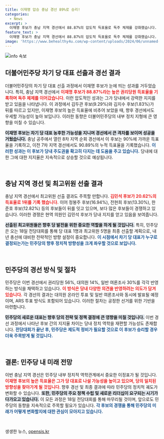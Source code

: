 ```yaml
---
title: 이재명 압승 충남 경선 89%로 승리!
categories:
  - News
excerpt: >
  이재명 후보가 충남 지역 경선에서 88.87%의 압도적 득표율로 독주 체제를 강화했습니다. 김두관 9.29%, 김지수 1.83%로 뒤를 이으며, 민주당의 다음 대표가 누구일지 관심이 집중됩니다.
feature_text: >
  이재명 후보가 충남 지역 경선에서 88.87%의 압도적 득표율로 독주 체제를 강화했습니다. 김두관 9.29%, 김지수 1.83%로 뒤를 이으며, 민주당의 다음 대표가 누구일지 관심이 집중됩니다.
image: 'https://www.behealthy4u.com/wp-content/uploads/2024/06/unnamed-file.png'
---
```


<p><img src="https://www.behealthy4u.com/wp-content/uploads/2024/06/unnamed-file.png" alt="info 속보" /></p>

<h2 data-ke-size="size26">더불어민주당 차기 당 대표 선출과 경선 결과</h2>

<p data-ke-size="size16">더불어민주당의 차기 당 대표 선출 과정에서 이재명 후보가 눈에 띄는 성과를 거두었습니다. 특히, 충남 지역 경선에서 <b><span style="color: #ee2323;">이재명 후보가 88.87%라는 높은 권리당원 득표율을 기록하며 독주 체제를 이어갔습니다.</span></b> 이런 압도적인 성과는 그가 당내에서 강력한 지지를 받고 있음을 나타냅니다. 이 과정에서 김두관 후보(9.29%)와 김지수 후보(1.83%)가 뒤를 따르고 있지만, 이재명 후보의 높은 득표율에 비추어 보았을 때, 향후 경선에서도 우세할 가능성이 높아 보입니다. 이러한 동향은 더불어민주당의 내부 정치 지형에 큰 영향을 미칠 수 있습니다.</p>

<p data-ke-size="size16"><b><span style="background-color: #21538527;">이재명 후보는 차기 당 대표 농후한 가능성을 지니며 경선에서 큰 격차를 보이며 성공을 거뒀습니다.</span></b> 충남 공주에서 열린 8차 지역 순회 경선에서 이 후보는 90%에 가까운 득표율을 기록하고, 이전 7차 지역 경선에서도 90.89%의 누적 득표율을 기록했습니다. <b><span style="color: #1a5490;">이러한 성과는 이 후보가 당내 주도권을 확고히 다지는 데 도움을 주고 있습니다.</span></b> 당내에 대한 그에 대한 지지율은 지속적으로 상승할 것으로 예상됩니다.</p>

<p data-ke-size="size16">&nbsp;</p>

<h2 data-ke-size="size26">충남 지역 경선 및 최고위원 선출 결과</h2>

<p data-ke-size="size16">충남 지역 경선에서 최고위원 선출 결과도 주목할 만합니다. <b><span style="color: #ee2323;">김민석 후보가 20.62%의 득표율로 1위를 기록 했습니다.</span></b> 이어 정봉주 후보(16.94%), 전현희 후보(13.30%), 한준호 후보(12.82%) 등의 후보들이 뒤를 잇고 있으며, 보다 많은 후보들이 경쟁하고 있습니다. 이러한 경쟁은 현역 의원인 김민석 후보가 당내 지지를 얻고 있음을 보여줍니다.</p>

<p data-ke-size="size16"><b><span style="background-color: #21538527;">선출된 최고위원들은 향후 당 발전을 위한 중요한 역할을 하게 될 것입니다.</span></b> 특히, 민주당은 오는 18일 전당대회를 통해 당 대표 1명과 최고위원 5명을 최종 선출할 계획으로, 내년 총선에 대비한 전략적인 방향 설정이 중요합니다. <b><span style="color: #1a5490;">이 시점에서 차기 당 대표가 누구로 결정되는가는 민주당의 향후 정치적 방향성을 크게 좌우할 것으로 보입니다.</span></b></p>

<p data-ke-size="size16">&nbsp;</p>

<h2 data-ke-size="size26">민주당의 경선 방식 및 절차</h2>

<p data-ke-size="size16"> 민주당은 이번 경선에서 권리당원 56%, 대의원 14%, 일반 여론조사 30%를 각각 반영하는 방식을 채택하고 있습니다. <b><span style="color: #ee2323;">이 방식은 당내 다양한 의견을 반영하려는 의도가 담겨 있습니다.</span></b> 각 경선의 결과는 대의원 온라인 투표 및 일반 여론조사와 동시에 발표될 예정이며, ARS 투표 방식도 포함되어 있습니다. 이러한 절차는 공정한 선거를 위한 기반을 마련합니다.</p>

<p data-ke-size="size16"><b><span style="background-color: #21538527;">민주당의 새로운 대표는 향후 당의 전략 및 정책 결정에 큰 영향을 미칠 것입니다.</span></b> 이번 경선 과정에서 나타난 후보 간의 지지율 차이는 당내 정치 역학을 재편할 가능성도 존재합니다. <b><span style="color: #1a5490;">전당대회가 끝난 후, 민주당은 제도적 정비가 필요할 것으로 이 후보가 승리할 경우 더욱 주목받게 될 것입니다.</span></b></p>

<p data-ke-size="size16">&nbsp;</p>

<h2 data-ke-size="size26">결론: 민주당 내 미래 전망</h2>

<p data-ke-size="size16">이번 충남 지역 경선은 민주당 내부 정치적 역학관계에서 중요한 이정표가 될 것입니다. <b><span style="color: #ee2323;">이재명 후보의 높은 득표율은 그가 당 대표로 나설 가능성을 높이고 있으며, 당의 일치된 방향성을 찾아가게 될 것입니다. </span></b> 향후 경선 및 최종 결과에 따라 민주당의 정치적 궤도가 변화할 수 있습니다. <b><span style="background-color: #21538527;">또한, 민주당의 주요 정책 수립 및 새로운 리더십이 요구되는 시기가 다가오고 있습니다.</span></b> 이 모든 과정은 18일 전당대회를 통해 마무리될 것이며, 앞으로도 민주당의 동향을 지속적으로 주목할 필요가 있습니다. <b><span style="color: #1a5490;">각 후보의 경쟁을 통해 민주당의 미래가 어떻게 변화할지에 대한 관심이 모아지고 있습니다.</span></b></p>

<p data-ke-size="size16">&nbsp;</p>
생생한 뉴스, <a href="https://opensis.kr" rel="dofollow">opensis.kr</a>


